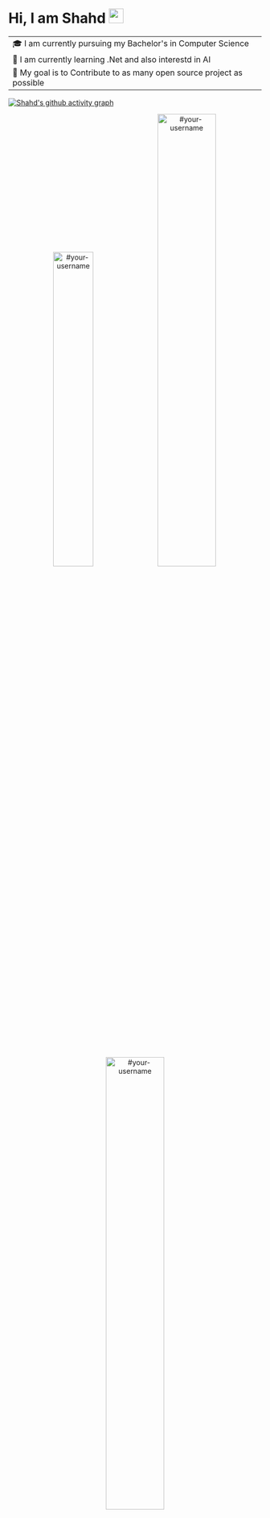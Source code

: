 # Hi, I am Shahd <img src="https://github.com/TheDudeThatCode/TheDudeThatCode/blob/master/Assets/Hi.gif" width="29px">

<table>
 <tr>
  <td valign="crnter">
   🎓 I am currently pursuing my Bachelor's in Computer Science
  </td> 
 </tr> 

  <tr>
  <td>
   🌱 I am currently learning .Net and also interestd in AI
  </td>
  </tr>
 
 <tr>
  <td>
   🎯 My goal is to Contribute to as many open source project as possible 
  </td>
 </tr> 
</table>

[![Shahd's github activity graph](https://github-readme-activity-graph.cyclic.app/graph?username=Little-grow)](https://github.com/ashutosh00710/github-readme-activity-graph)


<p align="center">
<img width="40%" src="https://github-readme-stats.vercel.app/api/top-langs?username=Little-grow&show_icons=true&theme=dracula&title_color=ff8000&text_color=ffffff&bg_color=6a6a6a&locale=en&layout=compact&hide_border=true" alt="#your-username" /> 
<img width="48%" src="https://github-readme-stats.vercel.app/api?username=#your-username&show_icons=true&theme=dracula&title_color=ff8000&text_color=ffffff&bg_color=6a6a6a&locale=en&hide_border=true" alt="#your-username" />
<img width="48%" src="https://github-readme-streak-stats.herokuapp.com/?user=#your-username&theme=highcontrast&hide_border=true" alt="#your-username" />
</p>
